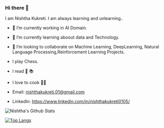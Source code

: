 ### Hi there 👋

I am Nishtha Kukreti. I am always learning and unlearning..

- 🔭 I’m currently working in AI Domain.
- 🌱 I’m currently learning aboout data and Technology.
- 👯 I’m looking to collaborate on Machine Learning, DeepLearning, Natural Language Processing,Reinforcement Learning Projects.

-  I play Chess.
-  I read 📖 📚
-  I love to cook 👨‍🍳

- Email: nishthakukreti.01@gmail.com
- LinkedIn: https://www.linkedin.com/in/nishthakukreti0105/

![Nishtha's Github Stats](https://github-readme-stats.vercel.app/api?username=kukretinishtha)


[![Top Langs](https://github-readme-stats.vercel.app/api/top-langs/?username=kukretinishtha&langs_count=12&layout=compact)](https://github.com/kukretinishtha/github-readme-stats)
